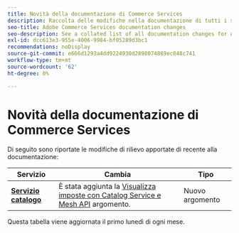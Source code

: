```yaml
---
title: Novità della documentazione di Commerce Services
description: Raccolta delle modifiche nella documentazione di tutti i servizi Commerce
seo-title: Adobe Commerce Services documentation changes
seo-description: See a collated list of all documentation changes for Adobe Commerce Services and integration services.
exl-id: dcc613e3-955e-4006-9984-bf05289d3bc1
recommendations: noDisplay
source-git-commit: e666d1293a4dd9224930d2898074869ec048c741
workflow-type: tm+mt
source-wordcount: '62'
ht-degree: 0%

---
```


# Novità della documentazione di Commerce Services

Di seguito sono riportate le modifiche di rilievo apportate di recente alla documentazione:

| Servizio | Cambia | Tipo |
| -- | -- | -- |
| [**Servizio catalogo**](../live-search/guide-overview.md) | È stata aggiunta la [Visualizza imposte con Catalog Service e Mesh API](https://experienceleague.adobe.com/docs/commerce-merchant-services/catalog-service/taxes.html) argomento. | Nuovo argomento |

Questa tabella viene aggiornata il primo lunedì di ogni mese.
